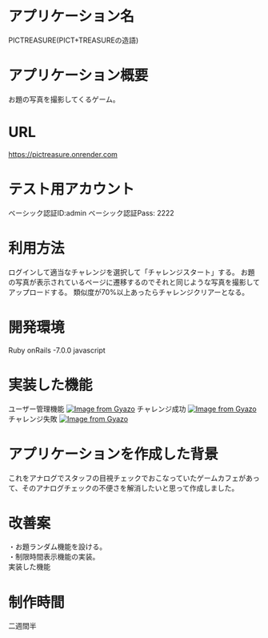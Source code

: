 # アプリケーション名
PICTREASURE(PICT+TREASUREの造語)

# アプリケーション概要
お題の写真を撮影してくるゲーム。

# URL
https://pictreasure.onrender.com
# テスト用アカウント
ベーシック認証ID:admin
ベーシック認証Pass: 2222

# 利用方法
ログインして適当なチャレンジを選択して「チャレンジスタート」する。
お題の写真が表示されているページに遷移するのでそれと同じような写真を撮影してアップロードする。
類似度が70%以上あったらチャレンジクリアーとなる。

# 開発環境 
Ruby onRails -7.0.0
javascript

# 実装した機能
ユーザー管理機能
[![Image from Gyazo](https://i.gyazo.com/6d978b1c7023fbd93904d5acf67bd50f.gif)](https://gyazo.com/6d978b1c7023fbd93904d5acf67bd50f)
チャレンジ成功
[![Image from Gyazo](https://i.gyazo.com/fddb100cce1a4180793ebd4388d615c7.gif)](https://gyazo.com/fddb100cce1a4180793ebd4388d615c7)
チャレンジ失敗
[![Image from Gyazo](https://i.gyazo.com/229092b3bac56b1b4a6a8462de409ccb.gif)](https://gyazo.com/229092b3bac56b1b4a6a8462de409ccb)
# アプリケーションを作成した背景
これをアナログでスタッフの目視チェックでおこなっていたゲームカフェがあって、そのアナログチェックの不便さを解消したいと思って作成しました。

# 改善案
・お題ランダム機能を設ける。  
・制限時間表示機能の実装。  
実装した機能

# 制作時間
二週間半



